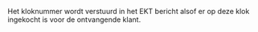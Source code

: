 Het kloknummer wordt verstuurd in het EKT bericht alsof er op deze klok ingekocht is voor de ontvangende klant.